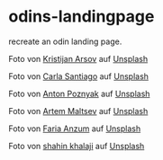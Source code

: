 # odins-landingpage

recreate an odin landing page.

Foto von <a href="https://unsplash.com/@aarsoph?utm_source=unsplash&utm_medium=referral&utm_content=creditCopyText">Kristijan Arsov</a> auf <a href="https://unsplash.com/de/fotos/tcw3nwoAgvs?utm_source=unsplash&utm_medium=referral&utm_content=creditCopyText">Unsplash</a>

Foto von <a href="https://unsplash.com/@carlamstgo?utm_source=unsplash&utm_medium=referral&utm_content=creditCopyText">Carla Santiago</a> auf <a href="https://unsplash.com/de/fotos/vzrKcFry8Sc?utm_source=unsplash&utm_medium=referral&utm_content=creditCopyText">Unsplash</a>

Foto von <a href="https://unsplash.com/@traveling_anton?utm_source=unsplash&utm_medium=referral&utm_content=creditCopyText">Anton Poznyak</a> auf <a href="https://unsplash.com/de/fotos/in3-CLQb48A?utm_source=unsplash&utm_medium=referral&utm_content=creditCopyText">Unsplash</a>

Foto von <a href="https://unsplash.com/@art_maltsev?utm_source=unsplash&utm_medium=referral&utm_content=creditCopyText">Artem Maltsev</a> auf <a href="https://unsplash.com/de/fotos/Cc3QrL4S01Q?utm_source=unsplash&utm_medium=referral&utm_content=creditCopyText">Unsplash</a>

Foto von <a href="https://unsplash.com/@farianzum?utm_source=unsplash&utm_medium=referral&utm_content=creditCopyText">Faria Anzum</a> auf <a href="https://unsplash.com/de/fotos/M-i50fyEudo?utm_source=unsplash&utm_medium=referral&utm_content=creditCopyText">Unsplash</a>

Foto von <a href="https://unsplash.com/ja/@shahinkhalaji?utm_source=unsplash&utm_medium=referral&utm_content=creditCopyText">shahin khalaji</a> auf <a href="https://unsplash.com/de/fotos/B4VfKMA72c8?utm_source=unsplash&utm_medium=referral&utm_content=creditCopyText">Unsplash</a>
